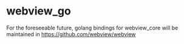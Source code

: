 # webview_go

For the foreseeable future, golang bindings for webview_core will be maintained in https://github.com/webview/webview 
